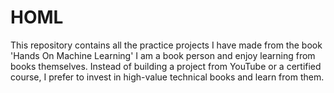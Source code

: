 # HOML
 This repository contains all the practice projects I have made from the  book 'Hands On Machine Learning'
 I am a book person and enjoy learning from books themselves. Instead of building a project from YouTube or a certified course, I prefer to invest in high-value technical books and learn from them.
